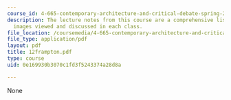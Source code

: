 ```yaml
---
course_id: 4-665-contemporary-architecture-and-critical-debate-spring-2002
description: The lecture notes from this course are a comprehensive listing of the
  images viewed and discussed in each class.
file_location: /coursemedia/4-665-contemporary-architecture-and-critical-debate-spring-2002/0e169930b3070c1fd3f5243374a28d8a_12frampton.pdf
file_type: application/pdf
layout: pdf
title: 12frampton.pdf
type: course
uid: 0e169930b3070c1fd3f5243374a28d8a

---
```

None
